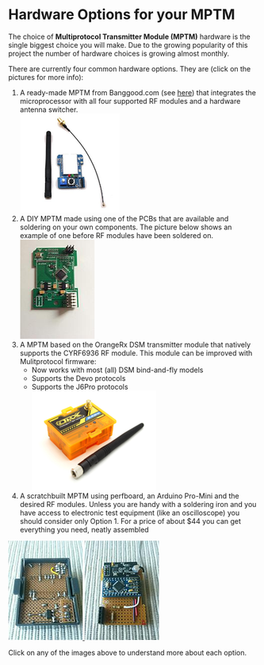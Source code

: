 # Hardware Options for your MPTM

The choice of **Multiprotocol Transmitter Module (MPTM)** hardware is the single biggest choice you will make.  Due to the growing popularity of this project the number of hardware choices is growing almost monthly.  

There are currently four common hardware options.  They are (click on the pictures for more info):

1. A ready-made MPTM from Banggood.com (see [here](http://www.banggood.com/2_4G-CC2500-A7105-Flysky-Frsky-Devo-DSM2-Multiprotocol-TX-Module-With-Antenna-p-1048377.html)) that integrates the microprocessor with all four supported RF modules and a hardware antenna switcher.  
[<img src="images/4-in-1_Module_BG.jpeg" width="200" height="200" />](Module_BG_4-in-1.md)
1. A DIY MPTM made using one of the PCBs that are available and soldering on your own components. The picture below shows an example of one before RF modules have been soldered on.  
[<img src="images/Multiprotocol_3.2.jpeg" width="150" height="200" />](Module_Build_yourself_PCB.md)
1. A MPTM based on the OrangeRx DSM transmitter module that natively supports the CYRF6936 RF module. This module can be improved with Mulitprotocol firmware:  
   - Now works with most (all) DSM bind-and-fly models  
   - Supports the Devo protocols
   - Supports the J6Pro protocols   
[<img src="images/OrangeRx_Module.jpg" width="250" height="200" />](Module_OrangeRx.md)
1. A scratchbuilt MPTM using perfboard, an Arduino Pro-Mini and the desired RF modules.
Unless you are handy with a soldering iron and you have access to electronic test equipment (like an oscilloscope) you should consider only Option 1.  For a price of about $44 you can get everything you need, neatly assembled 

[<img src="images/Module_perfboard1.jpeg" width="150" height="200" />  <img src="images/Module_perfboard2.jpeg" width="150" height="200" />](Module_Build_From_Scratch.md)

Click on any of the images above to understand more about each option.

